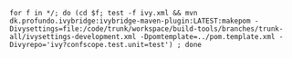     for f in */; do (cd $f; test -f ivy.xml && mvn dk.profundo.ivybridge:ivybridge-maven-plugin:LATEST:makepom -Divysettings=file:/code/trunk/workspace/build-tools/branches/trunk-all/ivysettings-development.xml -Dpomtemplate=../pom.template.xml -Divyrepo='ivy?confscope.test.unit=test') ; done
